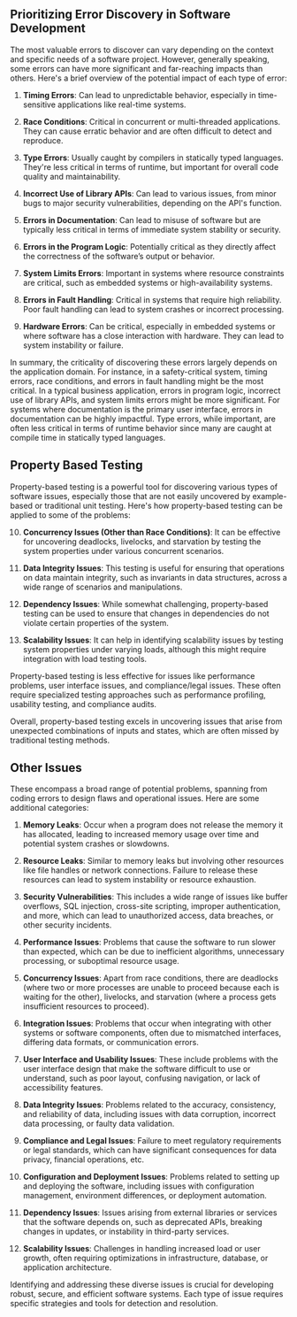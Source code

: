 ## Prioritizing Error Discovery in Software Development

The most valuable errors to discover can vary depending on the context and specific needs of a software project. However, generally speaking, some errors can have more significant and far-reaching impacts than others. Here's a brief overview of the potential impact of each type of error:

1. **Timing Errors**: Can lead to unpredictable behavior, especially in time-sensitive applications like real-time systems.

2. **Race Conditions**: Critical in concurrent or multi-threaded applications. They can cause erratic behavior and are often difficult to detect and reproduce.

3. **Type Errors**: Usually caught by compilers in statically typed languages. They're less critical in terms of runtime, but important for overall code quality and maintainability.

4. **Incorrect Use of Library APIs**: Can lead to various issues, from minor bugs to major security vulnerabilities, depending on the API's function.

5. **Errors in Documentation**: Can lead to misuse of software but are typically less critical in terms of immediate system stability or security.

6. **Errors in the Program Logic**: Potentially critical as they directly affect the correctness of the software’s output or behavior.

7. **System Limits Errors**: Important in systems where resource constraints are critical, such as embedded systems or high-availability systems.

8. **Errors in Fault Handling**: Critical in systems that require high reliability. Poor fault handling can lead to system crashes or incorrect processing.

9. **Hardware Errors**: Can be critical, especially in embedded systems or where software has a close interaction with hardware. They can lead to system instability or failure.

In summary, the criticality of discovering these errors largely depends on the application domain. For instance, in a safety-critical system, timing errors, race conditions, and errors in fault handling might be the most critical. In a typical business application, errors in program logic, incorrect use of library APIs, and system limits errors might be more significant. For systems where documentation is the primary user interface, errors in documentation can be highly impactful. Type errors, while important, are often less critical in terms of runtime behavior since many are caught at compile time in statically typed languages.

## Property Based Testing

Property-based testing is a powerful tool for discovering various types of software issues, especially those that are not easily uncovered by example-based or traditional unit testing. Here's how property-based testing can be applied to some of the problems:


10. **Concurrency Issues (Other than Race Conditions)**: It can be effective for uncovering deadlocks, livelocks, and starvation by testing the system properties under various concurrent scenarios.

11. **Data Integrity Issues**: This testing is useful for ensuring that operations on data maintain integrity, such as invariants in data structures, across a wide range of scenarios and manipulations.

12. **Dependency Issues**: While somewhat challenging, property-based testing can be used to ensure that changes in dependencies do not violate certain properties of the system.

13. **Scalability Issues**: It can help in identifying scalability issues by testing system properties under varying loads, although this might require integration with load testing tools.

Property-based testing is less effective for issues like performance problems, user interface issues, and compliance/legal issues. These often require specialized testing approaches such as performance profiling, usability testing, and compliance audits. 

Overall, property-based testing excels in uncovering issues that arise from unexpected combinations of inputs and states, which are often missed by traditional testing methods.

## Other Issues

These encompass a broad range of potential problems, spanning from coding errors to design flaws and operational issues. Here are some additional categories:

1. **Memory Leaks**: Occur when a program does not release the memory it has allocated, leading to increased memory usage over time and potential system crashes or slowdowns.

2. **Resource Leaks**: Similar to memory leaks but involving other resources like file handles or network connections. Failure to release these resources can lead to system instability or resource exhaustion.

3. **Security Vulnerabilities**: This includes a wide range of issues like buffer overflows, SQL injection, cross-site scripting, improper authentication, and more, which can lead to unauthorized access, data breaches, or other security incidents.

4. **Performance Issues**: Problems that cause the software to run slower than expected, which can be due to inefficient algorithms, unnecessary processing, or suboptimal resource usage.

5. **Concurrency Issues**: Apart from race conditions, there are deadlocks (where two or more processes are unable to proceed because each is waiting for the other), livelocks, and starvation (where a process gets insufficient resources to proceed).

6. **Integration Issues**: Problems that occur when integrating with other systems or software components, often due to mismatched interfaces, differing data formats, or communication errors.

7. **User Interface and Usability Issues**: These include problems with the user interface design that make the software difficult to use or understand, such as poor layout, confusing navigation, or lack of accessibility features.

8. **Data Integrity Issues**: Problems related to the accuracy, consistency, and reliability of data, including issues with data corruption, incorrect data processing, or faulty data validation.

9. **Compliance and Legal Issues**: Failure to meet regulatory requirements or legal standards, which can have significant consequences for data privacy, financial operations, etc.

10. **Configuration and Deployment Issues**: Problems related to setting up and deploying the software, including issues with configuration management, environment differences, or deployment automation.

11. **Dependency Issues**: Issues arising from external libraries or services that the software depends on, such as deprecated APIs, breaking changes in updates, or instability in third-party services.

12. **Scalability Issues**: Challenges in handling increased load or user growth, often requiring optimizations in infrastructure, database, or application architecture.

Identifying and addressing these diverse issues is crucial for developing robust, secure, and efficient software systems. Each type of issue requires specific strategies and tools for detection and resolution.
